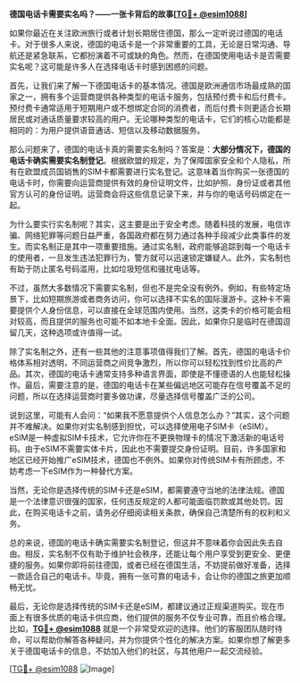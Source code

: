 **德国电话卡需要实名吗？——一张卡背后的故事[[TG💪+ @esim1088](https://t.me/s/esim1088)]**

如果你最近在关注欧洲旅行或者计划长期居住德国，那么一定听说过德国的电话卡。对于很多人来说，德国的电话卡是一个非常重要的工具，无论是日常沟通、导航还是紧急联系，它都扮演着不可或缺的角色。然而，在德国使用电话卡是否需要实名呢？这可能是许多人在选择电话卡时感到困惑的问题。

首先，让我们来了解一下德国电话卡的基本情况。德国是欧洲通信市场最成熟的国家之一，拥有多个运营商提供各种类型的电话卡服务，包括预付费卡和后付费卡。预付费卡通常适用于短期用户或不想绑定合同的消费者，而后付费卡则更适合长期居民或对通话质量要求较高的用户。无论哪种类型的电话卡，它们的核心功能都是相同的：为用户提供语音通话、短信以及移动数据服务。

那么问题来了，德国的电话卡真的需要实名制吗？答案是：**大部分情况下，德国的电话卡确实需要实名制登记**。根据欧盟的规定，为了保障国家安全和个人隐私，所有在欧盟成员国销售的SIM卡都需要进行实名登记。这意味着当你购买一张德国的电话卡时，你需要向运营商提供有效的身份证明文件，比如护照、身份证或者其他官方认可的身份证明。运营商会将这些信息记录下来，并与你的电话号码绑定在一起。

为什么要实行实名制呢？其实，这主要是出于安全考虑。随着科技的发展，电信诈骗、网络犯罪等问题日益严重，各国政府都在努力通过各种手段减少此类事件的发生。而实名制正是其中一项重要措施。通过实名制，政府能够追踪到每一个电话卡的使用者，一旦发生违法犯罪行为，警方就可以迅速锁定嫌疑人。此外，实名制也有助于防止匿名号码滥用，比如垃圾短信和骚扰电话等。

不过，虽然大多数情况下需要实名制，但也不是完全没有例外。例如，有些特定场景下，比如短期旅游或者商务访问，你可以选择不实名的国际漫游卡。这种卡不需要提供个人身份信息，可以直接在全球范围内使用。当然，这类卡的价格可能会相对较高，而且提供的服务也可能不如本地卡全面。因此，如果你只是临时在德国逗留几天，这种选项或许值得一试。

除了实名制之外，还有一些其他的注意事项值得我们了解。首先，德国的电话卡价格体系相对透明，不同运营商之间竞争激烈，所以你可以轻松找到性价比高的产品。其次，德国的电话卡通常支持多种语言界面，即使是不懂德语的人也能轻松操作。最后，需要注意的是，德国的电话卡在某些偏远地区可能存在信号覆盖不足的问题，所以在选择运营商时要多做功课，尽量选择信号覆盖广泛的公司。

说到这里，可能有人会问：“如果我不愿意提供个人信息怎么办？”其实，这个问题并不难解决。如果你对实名制感到担忧，可以选择使用电子SIM卡（eSIM）。eSIM是一种虚拟SIM卡技术，它允许你在不更换物理卡的情况下激活新的电话号码。由于eSIM不需要实体卡片，因此也不需要提交身份证明。目前，许多国家和地区已经开始推广eSIM技术，德国也不例外。如果你对传统SIM卡有所顾虑，不妨考虑一下eSIM作为一种替代方案。

当然，无论你是选择传统的SIM卡还是eSIM，都需要遵守当地的法律法规。德国是一个法律意识很强的国家，任何违反规定的人都可能面临罚款或其他处罚。因此，在购买电话卡之前，请务必仔细阅读相关条款，确保自己清楚所有的权利和义务。

总的来说，德国的电话卡确实需要实名制登记，但这并不意味着你会因此失去自由。相反，实名制不仅有助于维护社会秩序，还能让每个用户享受到更安全、更便捷的服务。如果你即将前往德国，或者已经在德国生活，不妨提前做好准备，选择一款适合自己的电话卡。毕竟，拥有一张可靠的电话卡，会让你的德国之旅更加顺畅无忧。

最后，无论你是选择传统的SIM卡还是eSIM，都建议通过正规渠道购买。现在市面上有很多优质的电话卡供应商，他们提供的服务不仅专业可靠，而且价格合理。比如，**[TG💪+ @esim1088](https://t.me/s/esim1088)** 就是一个非常受欢迎的选择。他们的客服团队随时待命，可以帮助你解答各种疑问，并为你提供个性化的解决方案。如果你想了解更多关于德国电话卡的信息，不妨加入他们的社区，与其他用户一起交流经验。

[[TG💪+ @esim1088](https://t.me/s/esim1088) ![Image](https://i.postimg.cc/4NQfJmqS/Snipaste-2025-05-13-00-14-12.png)]
